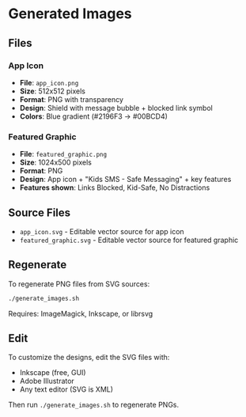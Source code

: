 # Generated Images

## Files

### App Icon
- **File**: `app_icon.png`
- **Size**: 512x512 pixels
- **Format**: PNG with transparency
- **Design**: Shield with message bubble + blocked link symbol
- **Colors**: Blue gradient (#2196F3 → #00BCD4)

### Featured Graphic
- **File**: `featured_graphic.png`
- **Size**: 1024x500 pixels
- **Format**: PNG
- **Design**: App icon + "Kids SMS - Safe Messaging" + key features
- **Features shown**: Links Blocked, Kid-Safe, No Distractions

## Source Files
- `app_icon.svg` - Editable vector source for app icon
- `featured_graphic.svg` - Editable vector source for featured graphic

## Regenerate

To regenerate PNG files from SVG sources:

```bash
./generate_images.sh
```

Requires: ImageMagick, Inkscape, or librsvg

## Edit

To customize the designs, edit the SVG files with:
- Inkscape (free, GUI)
- Adobe Illustrator
- Any text editor (SVG is XML)

Then run `./generate_images.sh` to regenerate PNGs.
